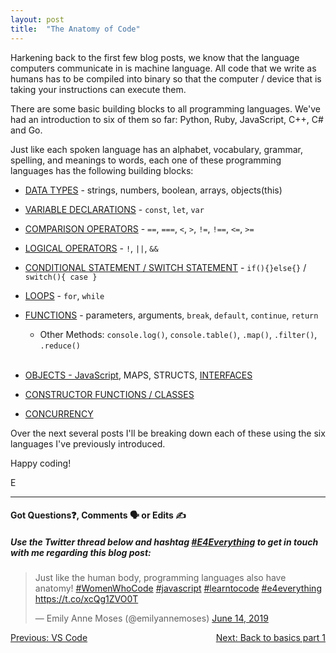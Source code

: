 ```yaml
---
layout: post
title:  "The Anatomy of Code"
---
```


Harkening back to the first few blog posts, we know that the language computers communicate in is machine language.  All code that we write as humans has to be compiled into binary so that the computer / device that is taking your instructions can execute them.

There are some basic building blocks to all programming languages. We've had an introduction to six of them so far: Python, Ruby, JavaScript, C++, C# and Go.

Just like each spoken language has an alphabet, vocabulary, grammar, spelling, and meanings to words, each one of these programming languages has the following building blocks:

- [DATA TYPES][data-types] - strings, numbers, boolean, arrays, objects(this)

- [VARIABLE DECLARATIONS][go-variables] - `const`, `let`, `var`

- [COMPARISON OPERATORS][comparison] -  `==`, `===`, `<`, `>`, `!=`, `!==`, `<=`, `>=`

- [LOGICAL OPERATORS][logical] - `!`, `||`, `&&`

- [CONDITIONAL STATEMENT / SWITCH STATEMENT][conditionals] - `if(){}else{}` / `switch(){ case }`

- [LOOPS][loops] - `for`, `while`

- [FUNCTIONS][func] - parameters, arguments, `break`, `default`, `continue`, `return`

    - Other Methods: `console.log()`, `console.table()`, `.map()`, `.filter()`, `.reduce()`
<br><br>
- [OBJECTS - JavaScript][obj], MAPS, STRUCTS, [INTERFACES][interface]

- [CONSTRUCTOR FUNCTIONS / CLASSES][class]

- [CONCURRENCY][concurrent]

Over the next several posts I'll be breaking down each of these using the six languages I've previously introduced.

Happy coding!

E
<hr>
<h4>Got Questions❓, Comments 🗣 or Edits ✍</h4>
<h5>Use the Twitter thread below and hashtag <a href="https://twitter.com/hashtag/e4everything?f=tweets&vertical=default&lang=en" target="_blank">#E4Everything</a> to get in touch with me regarding this blog post:</h5>

<blockquote class="twitter-tweet" data-lang="en"><p lang="en" dir="ltr">Just like the human body, programming languages also have anatomy!  <a href="https://twitter.com/hashtag/WomenWhoCode?src=hash&amp;ref_src=twsrc%5Etfw">#WomenWhoCode</a> <a href="https://twitter.com/hashtag/javascript?src=hash&amp;ref_src=twsrc%5Etfw">#javascript</a> <a href="https://twitter.com/hashtag/learntocode?src=hash&amp;ref_src=twsrc%5Etfw">#learntocode</a> <a href="https://twitter.com/hashtag/e4everything?src=hash&amp;ref_src=twsrc%5Etfw">#e4everything</a> <a href="https://t.co/xcQg1ZVO0T">https://t.co/xcQg1ZVO0T</a></p>&mdash; Emily Anne Moses (@emilyannemoses) <a href="https://twitter.com/emilyannemoses/status/1139377337835745283?ref_src=twsrc%5Etfw">June 14, 2019</a></blockquote>
<script async src="https://platform.twitter.com/widgets.js" charset="utf-8"></script>


<span><a href="https://emilyannemoses.github.io/blog/2019/06/06/vs-code.html" style="float:left;">Previous: VS Code</a><a href="https://emilyannemoses.github.io/blog/2019/06/16/basics-pt1.html" style="float:right;">Next: Back to basics part 1</a></span>

[data-types]: https://en.wikipedia.org/wiki/Data_type#Primitive_data_types

[go-variables]: https://gobyexample.com/variables

[comparison]: https://www.codecademy.com/articles/fwd-js-comparison-logical

[logical]: https://developer.mozilla.org/en-US/docs/Web/JavaScript/Reference/Operators/Logical_Operators

[conditionals]: http://www2.lawrence.edu/fast/GREGGJ/CMSC150/013Decisions.html

[loops]: https://developer.mozilla.org/en-US/docs/Web/JavaScript/Guide/Loops_and_iteration

[func]: https://developer.mozilla.org/en-US/docs/Web/JavaScript/Reference/Functions

[class]: https://en.wikipedia.org/wiki/Class_(computer_programming)

[interface]: https://golang.org/doc/effective_go.html#interfaces_and_types

[obj]: https://developer.mozilla.org/en-US/docs/Web/JavaScript/Guide/Working_with_Objects

[concurrent]: https://en.wikipedia.org/wiki/Concurrency_(computer_science)